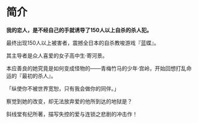 # 简介

**我的恋人，是不经自己的手就诱导了150人以上自杀的杀人犯。**

最终出现150人以上被害者，震撼全日本的自杀教唆游戏『蓝蝶』。

其主导者是众人喜爱的女子高中生·寄河景。

本应善良的她究竟是如何变成怪物的——青梅竹马的少年·宫岭，开始回想打乱命运的『最初的杀人』。

「纵使你不被世界宽恕，只有我会做你的同伴。」

察觉到她的改变，却无法放弃爱的他所到达的地狱是？

斜线堂有纪所著，描写失控的爱与连锁之悲剧的冲击作！

